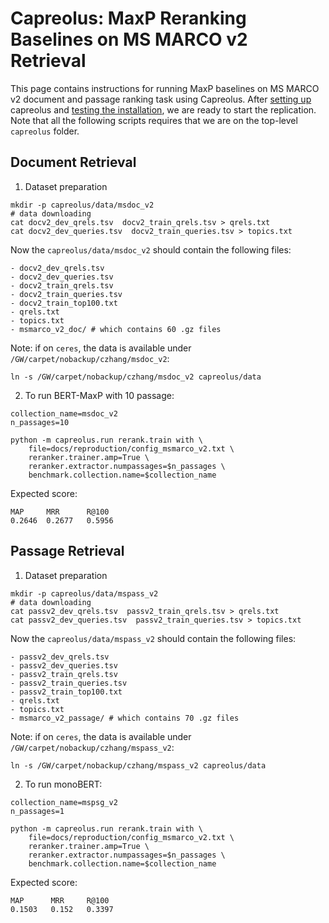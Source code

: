 # Capreolus: MaxP Reranking Baselines on MS MARCO v2 Retrieval

This page contains instructions for running MaxP baselines on MS MARCO v2 document and passage ranking task using Capreolus.
After [setting up](./PARADE.md#Setup) capreolus and [testing the installation](./PARADE.md#testing-installation), we are ready to start the replication.
Note that all the following scripts requires that we are on the top-level `capreolus` folder.


## Document Retrieval
1. Dataset preparation
```
mkdir -p capreolus/data/msdoc_v2
# data downloading
cat docv2_dev_qrels.tsv  docv2_train_qrels.tsv > qrels.txt
cat docv2_dev_queries.tsv  docv2_train_queries.tsv > topics.txt
```
Now the `capreolus/data/msdoc_v2` should contain the following files:
```
- docv2_dev_qrels.tsv
- docv2_dev_queries.tsv
- docv2_train_qrels.tsv
- docv2_train_queries.tsv
- docv2_train_top100.txt
- qrels.txt
- topics.txt
- msmarco_v2_doc/ # which contains 60 .gz files
```
Note: if on `ceres`, the data is available under `/GW/carpet/nobackup/czhang/msdoc_v2`:
```
ln -s /GW/carpet/nobackup/czhang/msdoc_v2 capreolus/data
```

2. To run BERT-MaxP with 10 passage:
```
collection_name=msdoc_v2
n_passages=10

python -m capreolus.run rerank.train with \
    file=docs/reproduction/config_msmarco_v2.txt \
    reranker.trainer.amp=True \
    reranker.extractor.numpassages=$n_passages \
    benchmark.collection.name=$collection_name
```
Expected score:
```
MAP     MRR      R@100
0.2646  0.2677   0.5956
```


## Passage Retrieval
1. Dataset preparation
```
mkdir -p capreolus/data/mspass_v2
# data downloading
cat passv2_dev_qrels.tsv  passv2_train_qrels.tsv > qrels.txt
cat passv2_dev_queries.tsv  passv2_train_queries.tsv > topics.txt
```
Now the `capreolus/data/mspass_v2` should contain the following files:
```
- passv2_dev_qrels.tsv
- passv2_dev_queries.tsv
- passv2_train_qrels.tsv
- passv2_train_queries.tsv
- passv2_train_top100.txt
- qrels.txt
- topics.txt
- msmarco_v2_passage/ # which contains 70 .gz files
```
Note: if on `ceres`, the data is available under `/GW/carpet/nobackup/czhang/mspass_v2`:
```
ln -s /GW/carpet/nobackup/czhang/mspass_v2 capreolus/data
```

2. To run monoBERT:
```
collection_name=mspsg_v2
n_passages=1

python -m capreolus.run rerank.train with \
    file=docs/reproduction/config_msmarco_v2.txt \
    reranker.trainer.amp=True \
    reranker.extractor.numpassages=$n_passages \
    benchmark.collection.name=$collection_name
```

Expected score:
```
MAP      MRR     R@100
0.1503   0.152   0.3397
```